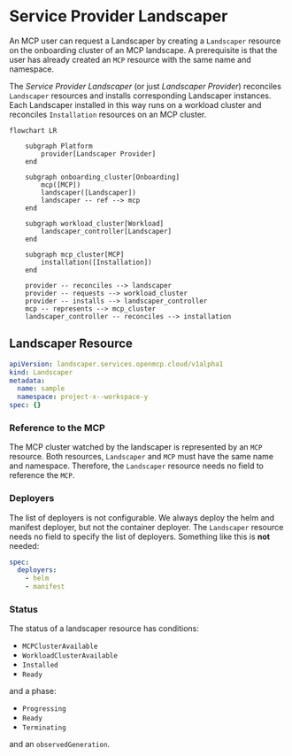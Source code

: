 # Service Provider Landscaper

An MCP user can request a Landscaper by creating a `Landscaper` resource on the onboarding cluster of an MCP landscape. A prerequisite is that the user has already created an `MCP` resource with the same name and namespace.

The *Service Provider Landscaper* (or just *Landscaper Provider*) reconciles `Landscaper` resources and installs corresponding Landscaper instances. Each Landscaper installed in this way runs on a workload cluster and reconciles `Installation` resources on an MCP cluster.

```mermaid
flowchart LR
    
    subgraph Platform
        provider[Landscaper Provider]
    end

    subgraph onboarding_cluster[Onboarding]
        mcp([MCP])
        landscaper([Landscaper])
        landscaper -- ref --> mcp
    end

    subgraph workload_cluster[Workload]
        landscaper_controller[Landscaper]
    end

    subgraph mcp_cluster[MCP]
        installation([Installation])
    end

    provider -- reconciles --> landscaper
    provider -- requests --> workload_cluster
    provider -- installs --> landscaper_controller
    mcp -- represents --> mcp_cluster
    landscaper_controller -- reconciles --> installation
```

## Landscaper Resource

```yaml
apiVersion: landscaper.services.openmcp.cloud/v1alpha1
kind: Landscaper
metadata:
  name: sample
  namespace: project-x--workspace-y
spec: {}
```

### Reference to the MCP

The MCP cluster watched by the landscaper is represented by an `MCP` resource. Both resources, `Landscaper` and `MCP` must have the same name and namespace. Therefore, the `Landscaper` resource needs no field to reference the `MCP`. 

### Deployers

The list of deployers is not configurable. We always deploy the helm and manifest deployer, but not the container deployer.
The `Landscaper` resource needs no field to specify the list of deployers. Something like this is **not** needed:

```yaml
spec:
  deployers:
    - helm
    - manifest
```

### Status

The status of a landscaper resource has conditions:

- `MCPClusterAvailable`
- `WorkloadClusterAvailable`
- `Installed`
- `Ready`

and a phase:

- `Progressing`
- `Ready`
- `Terminating`

and an `observedGeneration`.
